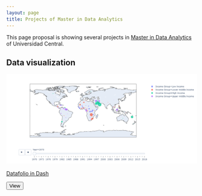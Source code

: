 ```yaml
---
layout: page
title: Projects of Master in Data Analytics
---
```


This page proposal is showing several projects in [Master in Data Analytics](https://www.ucentral.edu.co/programa-academico/maestria-analitica-datos) of Universidad Central.

## Data visualization

<div class="row">
            <div class="col-md-4">
              <div class="card mb-4 box-shadow">
                          <a href="https://github.com/ocastanedar1/VisualizacionDatos/tree/main/datafolio">
                <img class="card-img-top img-fluid" alt="Datafolio in Dash" src="https://raw.githubusercontent.com/ocastanedar1/ocastanedar1.github.io/master/assets/img/datafilio-project.png" data-holder-rendered="true"> </a>
                <div class="card-body">
                  <p class="card-text">
                              <a href="https://github.com/ocastanedar1/VisualizacionDatos/tree/main/datafolio">Datafolio in Dash</a>
                                </p>
                  <div class="d-flex justify-content-between align-items-center">
                   <button type="button" class="btn btn-sm">View</button>
                  </div>
                </div>
              </div>
            </div>
</div>
